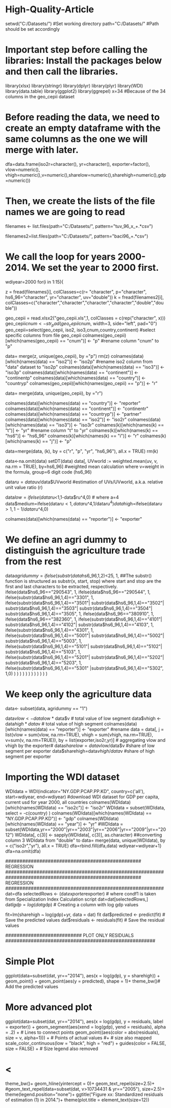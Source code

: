 # High-Quality-Article
setwd("C:/Datasets/") #Set working directory
path="C:/Datasets/" #Path should be set accordingly

# Important step before calling the libraries: Install the packages below and then call the libraries.
library(xlsx)
library(stringr)
library(dplyr)
library(plyr)
library(WDI)
library(data.table)
library(ggplot2)
library(ggrepel)
x=34 #Because of the 34 columns in the geo_cepii dataset

# Before reading the data, we need to create an empty dataframe with the same columns as the one we will merge with later.
dfa=data.frame(iso2r=character(), yr=character(), exporter=factor(), vlow=numeric(), vhigh=numeric(),v=numeric(),sharelow=numeric(),sharehigh=numeric(),gdp=numeric())

 # Then, we create the lists of the file names we are going to read
filenames <- list.files(path="C:/Datasets/",
                        pattern="tuv_96_x_+.*csv")

filenames2=list.files(path="C:/Datasets/",
                      pattern="baci96_+.*csv")

  # We call the loop for years 2000-2014. We set the year to 2000 first.
wdiyear=2000
for(i in 1:15){
  
  z = fread(filenames[i],
            colClasses=c(r= "character", p="character", hs6_96="character",
                         yr="character", uv="double"))
  k = fread(filenames2[i],
            colClasses=c("character","character","character","character","double","double"))
  
  geo_cepii = read.xlsx2("geo_cepii.xls",1, colClasses = c(rep("character", x)))
  geo_cepii$cnum <- str_pad(geo_cepii$cnum, width=3, side="left", pad="0")
  geo_cepii=select(geo_cepii, iso2, iso3,cnum,country,continent) #select specific columns from file geo_cepii
  colnames(geo_cepii)[which(names(geo_cepii) == "cnum")] <- "p"  #rename column "cnum" to "p"
  
  data= merge(z, unique(geo_cepii), by ="p")
  rm(z)
  colnames(data)[which(names(data) == "iso2")] <- "iso2p"  #rename iso2 column from "data" dataset to "iso2p"
  colnames(data)[which(names(data) == "iso3")] <- "iso3p"
  colnames(data)[which(names(data) == "continent")] <- "continentp"
  colnames(data)[which(names(data) == "country")] <- "countryp"
  colnames(geo_cepii)[which(names(geo_cepii) == "p")] <- "r"
  
  data= merge(data, unique(geo_cepii), by ="r")
  
  colnames(data)[which(names(data) == "country")] <- "reporter"
  colnames(data)[which(names(data) == "continent")] <- "continentr"
  colnames(data)[which(names(data) == "countryp")] <- "partner"
  colnames(data)[which(names(data) == "iso2")] <- "iso2r"
  colnames(data)[which(names(data) == "iso3")] <- "iso3r"
  colnames(k)[which(names(k) == "t")] <- "yr" #rename column "t" to "yr"
  colnames(k)[which(names(k) == "hs6")] <- "hs6_96"
  colnames(k)[which(names(k) == "i")] <- "r"
  colnames(k)[which(names(k) == "j")] <- "p"
  
  data=merge(data, (k), by = c("r", "p", "yr", "hs6_96"), all.x = TRUE)
  rm(k)
  
  data<-na.omit(data)
  setDT(data)
  data[, UVworld := weighted.mean(uv, v, na.rm = TRUE), by=hs6_96] #weighted mean calculation where v=weight in the formula, group=6 digit code (hs6_96)
  
  data$ru=data$uv/data$UVworld  #estimation of UVs/UVworld, a.k.a. relative unit value ratio (r)
  
  data$low=ifelse(data$ru<1,1-data$ru^4,0) #  where a=4
  data$medium=ifelse(data$ru<1,data$ru^4,1/data$ru^4)
  data$high=ifelse(data$ru>1,1-1/data$ru^4,0)
  
  colnames(data)[which(names(data) == "reporter")] <- "exporter"
  # We define an agri dummy to distinguish the agriculture trade from the rest
  data$agridummy=ifelse(substr(data$hs6_96,1,2)<25, 1,  ##The substr() function is structured as substr(x, start, stop) where start and stop are the first and last characters to be extracted, respectively.
                        ifelse(data$hs6_96=="290543", 1, 
                               ifelse(data$hs6_96=="290544", 1,
                                      ifelse(substr(data$hs6_96,1,4)=="3301", 1,
                                             ifelse(substr(data$hs6_96,1,4)=="3501"| substr(data$hs6_96,1,4)=="3502"| substr(data$hs6_96,1,4)=="3503"| substr(data$hs6_96,1,4)=="3504"| substr(data$hs6_96,1,4)=="3505", 1,
                                                    ifelse(data$hs6_96=="380910", 1,
                                                           ifelse(data$hs6_96=="382360", 1,
                                                                  ifelse(substr(data$hs6_96,1,4)=="4101"| substr(data$hs6_96,1,4)=="4102"| substr(data$hs6_96,1,4)=="4103", 1,
                                                                         ifelse(substr(data$hs6_96,1,4)=="4301", 1,
                                                                                ifelse(substr(data$hs6_96,1,4)=="5001"| substr(data$hs6_96,1,4)=="5002"| substr(data$hs6_96,1,4)=="5003", 1,
                                                                                       ifelse(substr(data$hs6_96,1,4)=="5101"| substr(data$hs6_96,1,4)=="5102"| substr(data$hs6_96,1,4)=="5103", 1,
                                                                                              ifelse(substr(data$hs6_96,1,4)=="5201"| substr(data$hs6_96,1,4)=="5202"| substr(data$hs6_96,1,4)=="5203", 1,
                                                                                                     ifelse(substr(data$hs6_96,1,4)=="5301" |substr(data$hs6_96,1,4)=="5302", 1,0)
                                                                                              )
                                                                                       )
                                                                                )
                                                                         )
                                                                  )
                                                           )
                                                    )
                                             )
                                      )
                               )
                        )
  )
  # We keep only the agriculture data
  data<- subset(data, agridummy == "1")
  
  data$vlow <- data$low * data$v # total value of low segment
  data$vhigh <- data$high * data$v # total value of high segment
  colnames(data)[which(names(data) == "reporter")] <- "exporter"  #rename
  data = data[, j = list(vlow = sum(vlow, na.rm=TRUE),
                         vhigh = sum(vhigh, na.rm=TRUE),
                         v=sum(v, na.rm=TRUE)), by = list(exporter,iso2r,yr)] # aggregating vlow and vhigh by the exporter#
  data$sharelow=data$vlow/data$v  #share of low segment per exporter
  data$sharehigh=data$vhigh/data$v  #share of high segment per exporter
  # Importing the WDI dataset
  WDIdata = WDI(indicator="NY.GDP.PCAP.PP.KD", country=c('all'), start=wdiyear, end=wdiyear) #download WDI dataset for GDP per capita, current usd for year 2000, all countries
  colnames(WDIdata)[which(names(WDIdata) == "iso2c")] <- "iso2r"
  WDIdata = subset(WDIdata, select = -c(country) )
  colnames(WDIdata)[which(names(WDIdata) == "NY.GDP.PCAP.PP.KD")] <- "gdp"
  colnames(WDIdata)[which(names(WDIdata) == "year")] <- "yr"
  #WDIdata = subset(WDIdata,yr=="2000"|yr=="2003"|yr=="2006"|yr=="2009"|yr=="2012")
  WDIdata[, c(3)] <- sapply(WDIdata[, c(3)], as.character) ##converting column 3 WDIdata from "double" to
  data= merge(data, unique(WDIdata), by = c("iso2r","yr"), all.x = TRUE)
  dfa=rbind.fill(dfa,data)
  wdiyear=wdiyear+1}
dfa=na.omit(dfa)

################################################    REGRESSION   ########################################################
################################################    REGRESSION   ########################################################
dat=dfa
selectedRows <- (dat$exporter %in% condf1$exporter) # where condf1 is taken from Specialization Index Calculation script
dat=dat[selectedRows,]
dat$lgdp=log(dat$gdp) # Creating a column with log gdp values


fit=lm(sharehigh ~ log(gdp)+yr, data = dat)
fit
dat$predicted <- predict(fit)   # Save the predicted values
dat$residuals <- residuals(fit) # Save the residual values




########################### PLOT ONLY RESIDUALS   #####################################################
# Simple Plot
ggplot(data=subset(dat, yr=="2014"), aes(x = log(gdp), y = sharehigh)) +
  geom_point() +
  geom_point(aes(y = predicted), shape = 1)+
  theme_bw()# Add the predicted values


# More advanced plot
ggplot(data=subset(dat, yr=="2014"), aes(x = log(gdp), y = residuals, label = exporter)) +
  geom_segment(aes(xend = log(gdp), yend = residuals), alpha = .2) +  # Lines to connect points
  geom_point((aes(color = abs(residuals), size = v, alpha=1))) +  # Points of actual values
  #+ # size also mapped
  scale_color_continuous(low = "black", high = "red") +
  guides(color = FALSE, size = FALSE) +  # Size legend also removed
  # <
  
  theme_bw()+
  geom_hline(yintercept = 0)+
  geom_text_repel(size=2.5)+
  #geom_text_repel(data=subset(dat, v>10734431 & yr=="2005"), size=2.5)+
  theme(legend.position="none")+
  ggtitle("Figure xx: Standardized residuals of estimation (1) in 2014.")+
  theme(plot.title = element_text(size=12))

